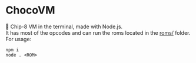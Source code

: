 # ChocoVM
🍫 Chip-8 VM in the terminal, made with Node.js.  
It has most of the opcodes and can run the roms located in the [roms/](roms/) folder.  
For usage:  
```
npm i
node . <ROM>
```